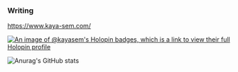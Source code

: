 ### Writing
https://www.kaya-sem.com/

[![An image of @kayasem's Holopin badges, which is a link to view their full Holopin profile](https://holopin.me/kayasem)](https://holopin.io/@kayasem)

![Anurag's GitHub stats](https://github-readme-stats.vercel.app/api?username=Kaya-Sem&show_icons=true&theme=radical)
